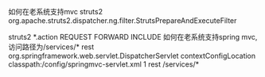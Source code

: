 如何在老系统支持mvc
<filter>
    <filter-name>struts2</filter-name>
    <filter-class>org.apache.struts2.dispatcher.ng.filter.StrutsPrepareAndExecuteFilter</filter-class>
   <!-- <filter-class>com.tom.filter.MyFilterDispatcher</filter-class>-->
</filter>
<filter-mapping>
    <filter-name>struts2</filter-name>
    <url-pattern>*.action</url-pattern>
    <dispatcher>REQUEST</dispatcher>
    <dispatcher>FORWARD</dispatcher>
    <dispatcher>INCLUDE</dispatcher>
</filter-mapping>
如何在老系统支持spring mvc,访问路径为/services/*
<!-- restful configuration -->
    <servlet>
        <servlet-name>rest</servlet-name>
        <servlet-class>org.springframework.web.servlet.DispatcherServlet</servlet-class>
        <init-param>
            <param-name>contextConfigLocation</param-name>
            <param-value>classpath:/config/springmvc-servlet.xml</param-value>
        </init-param>
        <load-on-startup>1</load-on-startup>
    </servlet>
    <servlet-mapping>
        <servlet-name>rest</servlet-name>
        <url-pattern>/services/*</url-pattern>
    </servlet-mapping>